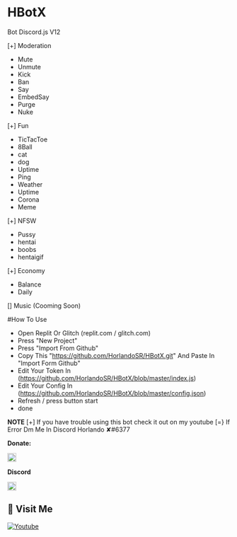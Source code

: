 # HBotX
Bot Discord.js V12

[+] Moderation
- Mute
- Unmute
- Kick
- Ban
- Say
- EmbedSay
- Purge
- Nuke

[+] Fun
- TicTacToe
- 8Ball
- cat
- dog
- Uptime
- Ping
- Weather 
- Uptime
- Corona
- Meme

[+] NFSW
- Pussy
- hentai
- boobs
- hentaigif

[+] Economy
- Balance
- Daily

[] Music (Cooming Soon)

#How To Use
- Open Replit Or Glitch (replit.com / glitch.com)
- Press "New Project"
- Press "Import From Github"
- Copy This "https://github.com/HorlandoSR/HBotX.git" And Paste In "Import Form Github"
- Edit Your Token In (https://github.com/HorlandoSR/HBotX/blob/master/index.js)
- Edit Your Config In (https://github.com/HorlandoSR/HBotX/blob/master/config.json)
- Refresh / press button start
- done

**NOTE**
[+] If you have trouble using this bot check it out on my youtube
[=} If Error Dm Me In Discord Horlando ✘#6377

**Donate:**

[<code><img alt="Saweria" height="20px" src="https://tse3.mm.bing.net/th?id=OIP.z3LG44kKLUd5EBwApcTLOAAAAA&pid=Api&P=0&w=194&h=152"/></code>](https://saweria.co/HorlandoSRG)

**Discord**

[<code><img alt="Discord" height="20px" src="https://clipground.com/images/discord-icon-png-4.png"/></code>](https://discord.gg/GbG6W4HpYA)

## 🚶 Visit Me
[![Youtube](https://img.shields.io/badge/Youtube-FF0014?style=for-the-badge&logo=youtube&logoColor=white)](https://www.youtube.com/channel/UCgNw20utw8M3e6afru4JRZA)
